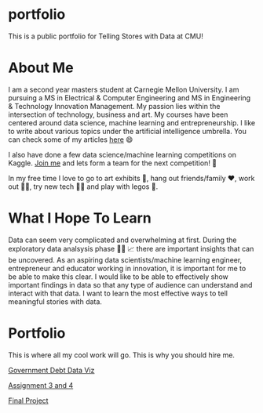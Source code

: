 # portfolio
This is a public portfolio for Telling Stores with Data at CMU!

# About Me

I am a second year masters student at Carnegie Mellon University. I am pursuing a MS in Electrical & Computer Engineering and MS in Engineering & Technology Innovation Management. My passion lies within the intersection of technology, business and art. My courses have been centered around data science, machine learning and entrepreneurship. I like to write about various topics under the artificial intelligence umbrella. You can check some of my articles [here](https://medium.com/@maxineattobrah) 😄

I also have done a few data science/machine learning competitions on Kaggle. [Join me](https://www.kaggle.com/maxineattobrah) and lets form a team for the next competition! 🦾

In my free time I love to go to art exhibits 🎨, hang out friends/family ♥️, work out 🏋️‍♀️, try new tech 👩‍💻 and play with legos 🧱.


# What I Hope To Learn

Data can seem very complicated and overwhelming at first. During the exploratory data analsysis phase 🕵️‍♀️ 📈  there are important insights that can be uncovered. As an aspiring data scientists/machine learning engineer, entrepreneur and educator working in innovation, it is important for me to be able to make this clear. I would like to be able to effectively show important findings in data so that any type of audience can understand and interact with that data. I want to learn the most effective ways to tell meaningful stories with data. 

# Portfolio

This is where all my cool work will go. This is why you should hire me.

[Government Debt Data Viz](/dataviz2.md)

[Assignment 3 and 4](/assignment3and4.md)

[Final Project](/final_project_maxineattobrah.md)
